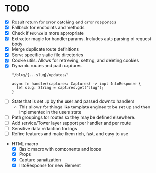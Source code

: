 # TODO

- [x] Result return for error catching and error responses
- [x] Fallback for endpoints and methods
- [x] Check if `FnOnce` is more appropriate
- [x] Extractor magic for handler params. Includes auto parsing of request body
- [x] Merge duplicate route definitions
- [x] Serve specific static file directories
- [x] Cookie utils. Allows for retrieving, setting, and deleting cookies
- [x] Dynamic routes and path captures
  ```
  "/blog/{...slug}/updates/"
  
  async fn handler(captures: Captures) -> impl IntoResponse {
    let slug: String = captures.get("slug");
  }
  ```
- [ ] State that is set up by the user and passed down to handlers
  - This allows for things like template engines to be set up and then
  implemented in the users state
- [ ] Path groupings for routes so they may be defined elsewhere.
- [ ] Add service/Tower layer support per handler and per route
- [ ] Sensitive data redaction for logs
- [ ] Refine features and make them rich, fast, and easy to use

- HTML macro
  - [x] Basic macro with components and loops
  - [x] Props
  - [x] Capture sanatization
  - [x] IntoResponse for new Element
